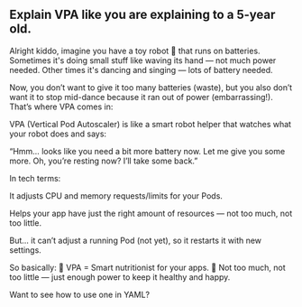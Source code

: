 ## Explain VPA like you are explaining to a 5-year old.

Alright kiddo, imagine you have a toy robot 🤖 that runs on batteries. Sometimes it's doing small stuff like waving its hand — not much power needed. Other times it's dancing and singing — lots of battery needed.

Now, you don’t want to give it too many batteries (waste), but you also don’t want it to stop mid-dance because it ran out of power (embarrassing!).
That’s where VPA comes in:

VPA (Vertical Pod Autoscaler) is like a smart robot helper that watches what your robot does and says:

  “Hmm… looks like you need a bit more battery now. Let me give you some more. Oh, you’re resting now? I’ll take some back.”

In tech terms:

  It adjusts CPU and memory requests/limits for your Pods.

  Helps your app have just the right amount of resources — not too much, not too little.

  But… it can’t adjust a running Pod (not yet), so it restarts it with new settings.

So basically: 🧠 VPA = Smart nutritionist for your apps.
🍎 Not too much, not too little — just enough power to keep it healthy and happy.

Want to see how to use one in YAML?
